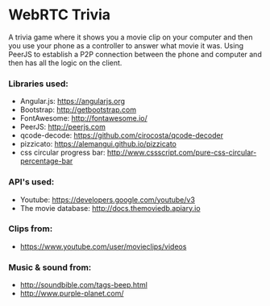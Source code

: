 # WebRTC Trivia
A trivia game where it shows you a movie clip on your computer and then you use your phone as a controller to answer what movie it was.
Using PeerJS to establish a P2P connection between the phone and computer and then has all the logic on the client.

### Libraries used:
- Angular.js: https://angularjs.org
- Bootstrap: http://getbootstrap.com
- FontAwesome: http://fontawesome.io/
- PeerJS: http://peerjs.com
- qcode-decode: https://github.com/cirocosta/qcode-decoder
- pizzicato: https://alemangui.github.io/pizzicato
- css circular progress bar: http://www.cssscript.com/pure-css-circular-percentage-bar

### API's used:
- Youtube: https://developers.google.com/youtube/v3
- The movie database: http://docs.themoviedb.apiary.io

### Clips from: 
- https://www.youtube.com/user/movieclips/videos

### Music & sound from:
- http://soundbible.com/tags-beep.html
- http://www.purple-planet.com/